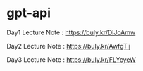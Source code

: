 # gpt-api

Day1 Lecture Note : [https://buly.kr/DlJoAmw
](https://github.com/SoyeonBaek/gpt-api/blob/29e399d23bf484efd20d65aa596bc53f409ae09a/lecture_notes/day1.pdf)

Day2 Lecture Note : https://buly.kr/AwfgTij 

Day3 Lecture Note : https://buly.kr/FLYcyeW
